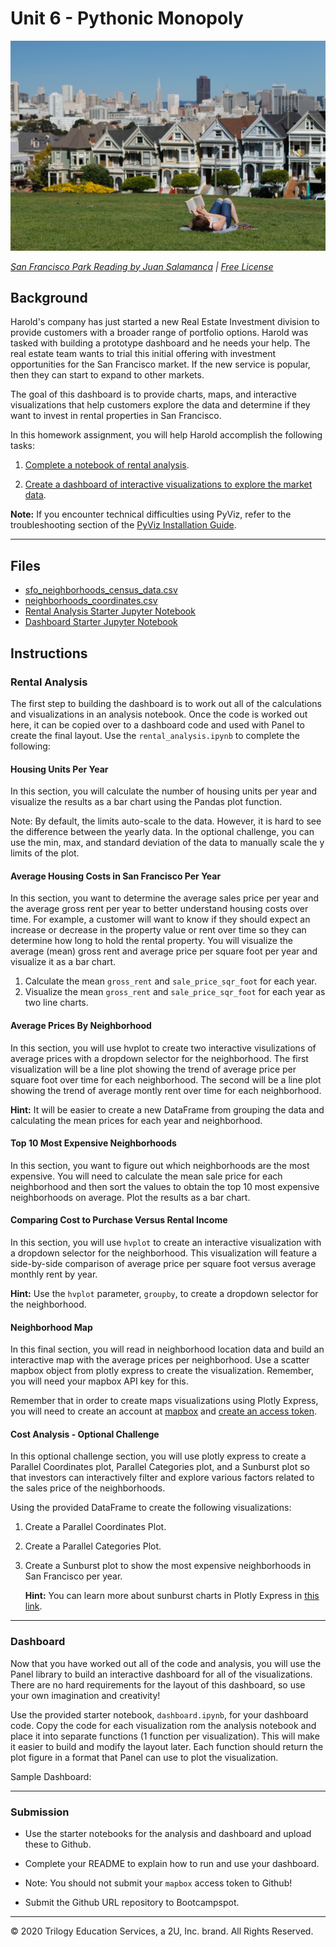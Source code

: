 # Unit 6 - Pythonic Monopoly

![San Francisco Park Reading](Images/san-francisco-park-reading.jpg)

*[San Francisco Park Reading by Juan Salamanca](https://www.pexels.com/photo/park-san-francisco-reading-61109/) | [Free License](https://www.pexels.com/photo-license/)*

## Background

Harold's company has just started a new Real Estate Investment division to provide customers with a broader range of portfolio options. Harold was tasked with building a prototype dashboard and he needs your help. The real estate team wants to trial this initial offering with investment opportunities for the San Francisco market. If the new service is popular, then they can start to expand to other markets.

The goal of this dashboard is to provide charts, maps, and interactive visualizations that help customers explore the data and determine if they want to invest in rental properties in San Francisco.

In this homework assignment, you will help Harold accomplish the following tasks:

1. [Complete a notebook of rental analysis](#Rental-Analysis).

2. [Create a dashboard of interactive visualizations to explore the market data](#Dashboard).


**Note:** If you encounter technical difficulties using PyViz, refer to the troubleshooting section of the [PyViz Installation Guide](PyVizInstallationGuide.md).

---

## Files

* [sfo_neighborhoods_census_data.csv](Starter_Code/Data/sfo_neighborhoods_census_data.csv)
* [neighborhoods_coordinates.csv](Starter_Code/Data/neighborhoods_coordinates.csv)
* [Rental Analysis Starter Jupyter Notebook](Starter_Code/rental_analysis.ipynb)
* [Dashboard Starter Jupyter Notebook](Starter_Code/dashboard.ipynb)

## Instructions

### Rental Analysis

The first step to building the dashboard is to work out all of the calculations and visualizations in an analysis notebook. Once the code is worked out here, it can be copied over to a dashboard code and used with Panel to create the final layout. Use the `rental_analysis.ipynb` to complete the following:

#### Housing Units Per Year

In this section, you will calculate the number of housing units per year and visualize the results as a bar chart using the Pandas plot function.

Note: By default, the limits auto-scale to the data. However, it is hard to see the difference between the yearly data. In the optional challenge, you can use the min, max, and standard deviation of the data to manually scale the y limits of the plot.

#### Average Housing Costs in San Francisco Per Year

In this section, you want to determine the average sales price per year and the average gross rent per year to better understand housing costs over time. For example, a customer will want to know if they should expect an increase or decrease in the property value or rent over time so they can determine how long to hold the rental property. You will visualize the average (mean) gross rent and average price per square foot per year and visualize it as a bar chart.

1. Calculate the mean `gross_rent` and `sale_price_sqr_foot` for each year.
2. Visualize the mean `gross_rent` and `sale_price_sqr_foot` for each year as two line charts.


#### Average Prices By Neighborhood

In this section, you will use hvplot to create two interactive visulizations of average prices with a dropdown selector for the neighborhood. The first visualization will be a line plot showing the trend of average price per square foot over time for each neighborhood.  The second will be a line plot showing the trend of average montly rent over time for each neighborhood.

**Hint:** It will be easier to create a new DataFrame from grouping the data and calculating the mean prices for each year and neighborhood.



#### Top 10 Most Expensive Neighborhoods

In this section, you want to figure out which neighborhoods are the most expensive. You will need to calculate the mean sale price for each neighborhood and then sort the values to obtain the top 10 most expensive neighborhoods on average. Plot the results as a bar chart.


#### Comparing Cost to Purchase Versus Rental Income

In this section, you will use `hvplot` to create an interactive visualization with a dropdown selector for the neighborhood. This visualization will feature a side-by-side comparison of average price per square foot versus average monthly rent by year.

**Hint:** Use the `hvplot` parameter, `groupby`, to create a dropdown selector for the neighborhood.

#### Neighborhood Map

In this final section, you will read in neighborhood location data and build an interactive map with the average prices per neighborhood. Use a scatter mapbox object from plotly express to create the visualization. Remember, you will need your mapbox API key for this.

Remember that in order to create maps visualizations using Plotly Express, you will need to create an account at [mapbox](https://www.mapbox.com/) and [create an access token](https://docs.mapbox.com/help/how-mapbox-works/access-tokens/#creating-and-managing-access-tokens).


####  Cost Analysis - Optional Challenge

In this optional challenge section, you will use plotly express to create a Parallel Coordinates plot, Parallel Categories plot, and a Sunburst plot so that investors can interactively filter and explore various factors related to the sales price of the neighborhoods.

Using the provided DataFrame to create the following visualizations:

1. Create a Parallel Coordinates Plot.

2. Create a Parallel Categories Plot.

3. Create a Sunburst plot to show the most expensive neighborhoods in San Francisco per year.

    **Hint:** You can learn more about sunburst charts in Plotly Express in [this link](https://plotly.com/python/sunburst-charts/).

 
---

### Dashboard

Now that you have worked out all of the code and analysis, you will use the Panel library to build an interactive dashboard for all of the visualizations. There are no hard requirements for the layout of this dashboard, so use your own imagination and creativity!

Use the provided starter notebook, `dashboard.ipynb`, for your dashboard code. Copy the code for each visualization rom the analysis notebook and place it into separate functions (1 function per visualization). This will make it easier to build and modify the layout later. Each function should return the plot figure in a format that Panel can use to plot the visualization.

Sample Dashboard:

 

---

### Submission

* Use the starter notebooks for the analysis and dashboard and upload these to Github.

* Complete your README to explain how to run and use your dashboard.

* Note: You should not submit your `mapbox` access token to Github!

* Submit the Github URL repository to Bootcampspot.

---

© 2020 Trilogy Education Services, a 2U, Inc. brand. All Rights Reserved.

